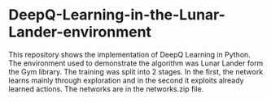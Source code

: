 # DeepQ-Learning-in-the-Lunar-Lander-environment
This repository shows the implementation of DeepQ Learning in Python. The environment used to demonstrate the algorithm was Lunar Lander form the Gym library. The training was split into 2 stages. In the first, the network learns mainly through exploration and in the second it exploits already learned actions. The networks are in the networks.zip file.
